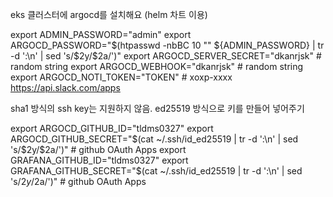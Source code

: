 eks 클러스터에 argocd를 설치해요 (helm 차트 이용)

export ADMIN_PASSWORD="admin"
export ARGOCD_PASSWORD="$(htpasswd -nbBC 10 "" ${ADMIN_PASSWORD} | tr -d ':\n' | sed 's/$2y/$2a/')"
export ARGOCD_SERVER_SECRET="dkanrjsk" # random string
export ARGOCD_WEBHOOK="dkanrjsk" # random string
export ARGOCD_NOTI_TOKEN="TOKEN" # xoxp-xxxx <https://api.slack.com/apps>


sha1 방식의 ssh key는 지원하지 않음. ed25519 방식으로 키를 만들어 넣어주기 

export ARGOCD_GITHUB_ID="tldms0327"
export ARGOCD_GITHUB_SECRET="$(cat ~/.ssh/id_ed25519 | tr -d ':\n' | sed 's/$2y/$2a/')" # github OAuth Apps
export GRAFANA_GITHUB_ID="tldms0327" 
export GRAFANA_GITHUB_SECRET="$(cat ~/.ssh/id_ed25519 | tr -d ':\n' | sed 's/$2y/$2a/')" # github OAuth Apps